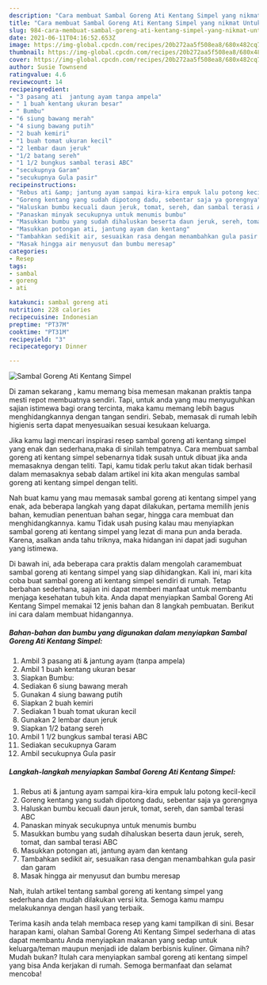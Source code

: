 ```yaml
---
description: "Cara membuat Sambal Goreng Ati Kentang Simpel yang nikmat Untuk Jualan"
title: "Cara membuat Sambal Goreng Ati Kentang Simpel yang nikmat Untuk Jualan"
slug: 984-cara-membuat-sambal-goreng-ati-kentang-simpel-yang-nikmat-untuk-jualan
date: 2021-06-11T04:16:52.653Z
image: https://img-global.cpcdn.com/recipes/20b272aa5f508ea8/680x482cq70/sambal-goreng-ati-kentang-simpel-foto-resep-utama.jpg
thumbnail: https://img-global.cpcdn.com/recipes/20b272aa5f508ea8/680x482cq70/sambal-goreng-ati-kentang-simpel-foto-resep-utama.jpg
cover: https://img-global.cpcdn.com/recipes/20b272aa5f508ea8/680x482cq70/sambal-goreng-ati-kentang-simpel-foto-resep-utama.jpg
author: Susie Townsend
ratingvalue: 4.6
reviewcount: 14
recipeingredient:
- "3 pasang ati  jantung ayam tanpa ampela"
- " 1 buah kentang ukuran besar"
- " Bumbu"
- "6 siung bawang merah"
- "4 siung bawang putih"
- "2 buah kemiri"
- "1 buah tomat ukuran kecil"
- "2 lembar daun jeruk"
- "1/2 batang sereh"
- "1 1/2 bungkus sambal terasi ABC"
- "secukupnya Garam"
- "secukupnya Gula pasir"
recipeinstructions:
- "Rebus ati &amp; jantung ayam sampai kira-kira empuk lalu potong kecil-kecil"
- "Goreng kentang yang sudah dipotong dadu, sebentar saja ya gorengnya"
- "Haluskan bumbu kecuali daun jeruk, tomat, sereh, dan sambal terasi ABC"
- "Panaskan minyak secukupnya untuk menumis bumbu"
- "Masukkan bumbu yang sudah dihaluskan beserta daun jeruk, sereh, tomat, dan sambal terasi ABC"
- "Masukkan potongan ati, jantung ayam dan kentang"
- "Tambahkan sedikit air, sesuaikan rasa dengan menambahkan gula pasir dan garam"
- "Masak hingga air menyusut dan bumbu meresap"
categories:
- Resep
tags:
- sambal
- goreng
- ati

katakunci: sambal goreng ati 
nutrition: 228 calories
recipecuisine: Indonesian
preptime: "PT37M"
cooktime: "PT31M"
recipeyield: "3"
recipecategory: Dinner

---
```



![Sambal Goreng Ati Kentang Simpel](https://img-global.cpcdn.com/recipes/20b272aa5f508ea8/680x482cq70/sambal-goreng-ati-kentang-simpel-foto-resep-utama.jpg)

Di zaman  sekarang , kamu memang bisa memesan makanan praktis tanpa mesti repot membuatnya sendiri. Tapi, untuk anda yang mau menyuguhkan sajian istimewa bagi orang tercinta, maka kamu memang lebih bagus menghidangkannya dengan tangan sendiri. Sebab, memasak di rumah lebih higienis serta dapat menyesuaikan sesuai kesukaan keluarga.

Jika kamu lagi mencari inspirasi resep sambal goreng ati kentang simpel yang enak dan sederhana,maka di sinilah tempatnya. Cara membuat sambal goreng ati kentang simpel  sebenarnya tidak susah untuk dibuat jika anda memasaknya dengan teliti. Tapi, kamu tidak perlu takut akan tidak berhasil dalam memasaknya 
sebab dalam artikel ini kita akan mengulas sambal goreng ati kentang simpel dengan teliti.  



Nah buat kamu yang mau memasak sambal goreng ati kentang simpel yang enak, ada beberapa langkah yang dapat dilakukan, pertama memilih jenis bahan, kemudian penentuan bahan segar, hingga cara membuat dan menghidangkannya. kamu Tidak usah pusing kalau mau menyiapkan sambal goreng ati kentang simpel yang lezat di mana pun anda berada. Karena, asalkan anda  tahu triknya, maka hidangan ini dapat jadi suguhan yang istimewa.

Di bawah ini, ada beberapa cara praktis  dalam mengolah caramembuat sambal goreng ati kentang simpel yang siap dihidangkan. Kali ini, mari kita coba buat sambal goreng ati kentang simpel sendiri di rumah. Tetap berbahan sederhana, sajian ini dapat memberi manfaat untuk membantu menjaga kesehatan tubuh kita. Anda dapat menyiapkan Sambal Goreng Ati Kentang Simpel memakai 12 jenis bahan dan 8 langkah pembuatan. Berikut ini cara dalam membuat hidangannya.

<!--inarticleads1-->

##### Bahan-bahan dan bumbu yang digunakan dalam menyiapkan Sambal Goreng Ati Kentang Simpel:

1. Ambil 3 pasang ati &amp; jantung ayam (tanpa ampela)
1. Ambil  1 buah kentang ukuran besar
1. Siapkan  Bumbu:
1. Sediakan 6 siung bawang merah
1. Gunakan 4 siung bawang putih
1. Siapkan 2 buah kemiri
1. Sediakan 1 buah tomat ukuran kecil
1. Gunakan 2 lembar daun jeruk
1. Siapkan 1/2 batang sereh
1. Ambil 1 1/2 bungkus sambal terasi ABC
1. Sediakan secukupnya Garam
1. Ambil secukupnya Gula pasir




<!--inarticleads2-->

##### Langkah-langkah menyiapkan Sambal Goreng Ati Kentang Simpel:

1. Rebus ati &amp; jantung ayam sampai kira-kira empuk lalu potong kecil-kecil
1. Goreng kentang yang sudah dipotong dadu, sebentar saja ya gorengnya
1. Haluskan bumbu kecuali daun jeruk, tomat, sereh, dan sambal terasi ABC
1. Panaskan minyak secukupnya untuk menumis bumbu
1. Masukkan bumbu yang sudah dihaluskan beserta daun jeruk, sereh, tomat, dan sambal terasi ABC
1. Masukkan potongan ati, jantung ayam dan kentang
1. Tambahkan sedikit air, sesuaikan rasa dengan menambahkan gula pasir dan garam
1. Masak hingga air menyusut dan bumbu meresap




Nah, itulah artikel tentang  sambal goreng ati kentang simpel  yang sederhana dan mudah dilakukan versi kita. Semoga kamu mampu melakukannya dengan hasil yang terbaik. 

Terima kasih anda telah membaca resep yang kami tampilkan di sini. Besar harapan kami, olahan  Sambal Goreng Ati Kentang Simpel sederhana di atas dapat membantu Anda menyiapkan makanan yang sedap untuk keluarga/teman maupun menjadi ide dalam berbisnis kuliner. Gimana nih? Mudah bukan? Itulah cara menyiapkan sambal goreng ati kentang simpel yang bisa Anda kerjakan di rumah. Semoga bermanfaat dan selamat mencoba!

